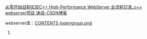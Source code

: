 [从零开始自制实现C++ High-Performance WebServer 全流程记录_c++ webserver项目 速成-CSDN博客](https://blog.csdn.net/qq_37500516/article/details/123754194?spm=1001.2014.3001.5506)

webserver库：[CONTENTS (opengroup.org)](https://pubs.opengroup.org/onlinepubs/9699919799/basedefs/contents.html)

1.

